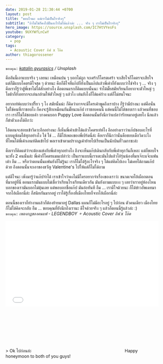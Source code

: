 ```yaml
---
date: 2019-01-28 21:30:44 +0700
layout: post
title: "ขอบใจนะ แต่เราไม่เป็นไรจริงๆ"
subtitle: "ถ้าไม่ใช่ก็คงไปฝืนอะไรไม่ได้แล้วล่ะ ... จริง ๆ เราไม่เป็นไรจริงๆ"
hero_image: https://source.unsplash.com/IC7HtVYesFs
youtube: 9UXYWfLnCwY
category:
  - pop
tags:
  - Acoustic Cover อีฟ x โอ๊ต
author: thiagorossener
---
```

`ขอบคุณ:` *[katalin gyurasics](https://unsplash.com/@gyeka) / Unsplash*

คืออันนี้เอาแบบจริง ๆ เลยนะ เหมือนปน ๆ บอกไม่ถูก จะเศร้าก็โครตเศร้า จะเสียใจก็โคตรจะเสียใจ แต่ก็มีแบบโคตรดีใจสุด ๆ ด้วยนะ คือก็ดีใจที่แก๊ปก็ยังเป็นแก๊ปแล้วพี่เค้าก็ยังแบบว่าใช่จริง ๆ ... จริง ๆ คือเราก็รู้ว่าสู้พี่เขาไม่ได้สักอย่างไง คือตอนแรกก็คิดแบบนั้นนะ จำได้มั๊ยสมัยเรียนก็อยากจะตัวใหญ่ ๆ โตช้าก็ยังอยากจะเล่นกล้ามให้ตัวใหญ่ ๆ แล้วไง เล่นยังไงก็ได้แค่ก้าง แต่ก็ไม่สนใจนะ

อยากเท่ห์แบบว่าเปรี้ยว ๆ ไง สมัยนั้นน่ะ ก็คิดว่าอาจจะมีใครเค้าพูดถึงเราบ้าง ก็รู้ว่ามีบ้างนะ แต่คือนั่นไม่ใช่คนที่เราชอบไง ก็คงจะรู้สึกเหมือนกันมั๊ยนะแก๊ป เราชอบคนนี้ แต่คนนี้ไม่ได้ชอบเรา แล้วคนที่ชอบเรา เราก็ไม่ได้ชอบเค้า บางคนบอก Puppy Love คือตอนนั้นยังนึกว่าแปลว่ารักหมาอยู่เลยไง นึกแล้วก็ขำตัวเองได้อีกว่ะ

ไอ้ตอนจะสอบเข้าวิดวะอีกอย่างนะ ก็เห็นพี่เค้าเข้าได้แล้วโคตรเท่ห์ไง อีกอย่างเราว่าแก๊ปชอบอะไรที่แบบดูซ่อมได้ทุกอย่างไง ใช่ ใช่ ... ก็มีไอ้เพลงของพี่เบิร์ดนี่ล่ะ คือเราก็นึกว่านั่นคือชอบเด็กวิดวะไง ที่ไหนได้พี่เค้าเอนท์ติดเข้าไป พอเราเข้าตามปรากฏเค้าย้ายไปเรียนเป็นนักบินที่'เมกาซะล่ะ

คือเราก็คิดแต่ว่าจะต้องแข่งกับพี่เค้าทุกอย่างไง ถึงจะเห็นแก๊ปเดินกลับกับพี่เค้าทุกวันก็เหอะ แต่ก็ขอบใจนะทั้ง 2 คนนั่นล่ะ พี่เค้าก็โคตรแมนเปล่าว่ะ เป็นเราแบบนี้เราเตะมันไปแล้วไอ้รุ่นน้องที่มาเจ๊าะแจ๊ะแฟนเค้า อืม ... หรือว่าตอนนั้นแฟนยังก็ไม่รู้นะ เราก็ไม่ได้รู้อะไรจริง ๆ ได้แต่คิดไปเอง ไม่เคยได้ถามแก๊ปด้วย ถึงตอนนั้นจะเอาของขวัญ Valentine's ไปให้แต่ก็ไม่ได้ถาม

แต่ดีใจนะ เพิ่งมารู้ว่าแก๊ปจำได้ เราเข้าใจว่าคงไม่มีใครอยากจำเรื่องของเราว่ะ ขนาดเจอไอ้เผือกตอนที่มาอยู่ที่นี่ ตอนแรกมันแบบไม่เชื่อว่าเรียนโรงเรียนเดียวกัน มันยังถามแบบงง ๆ เลยว่าเราอยู่ห้องไหน บอกของเรามันบอกไม่คุ้นเลย แต่พอบอกชื่อแก๊ป มันอ๋อทันที อืม ... เราดีใจด้วยนะ ก็ได้ข่าวอัพเดทมาจากไอ้เผือกนี่ล่ะ ก็สนิทกันมากอยู่ เราได้รู้เรื่องที่เมืองไทยก็จากไอ้เผือกนี่ล่ะ

ตอนนี้ของเราก็ทำงานแล้วก็ต้องย้ายมาอยู่ Dallas แผนก็ไม่มีอะไรอยู่ ๆ ไปก่อน ตัวคนเดียว เมืองไทยก็ไม่ได้คิดจะกลับ อืม ... ขอบคุณที่ยังนึกถึงเรานะ ดีใจด้วยจริง ๆ แล้วก็ตอนนี้รู้แล้วล่ะ :)\
`ขอบคุณ:` *เพลงกฏของคนแพ้ - LEGENDBOY ⚬ Acoustic Cover อีฟ x โอ๊ต*

<div style="position:relative;width:100%;height:0;padding-bottom:56.25%;">
<iframe style="width:100%;height:100%;position:absolute;top:0;left:0;" src="{{ "https://www.youtube.com/embed/" | append: page.youtube }}" frameborder="0" allow="autoplay; encrypted-media" allowfullscreen>
</iframe>
</div>
> Ok ไปก่อนล่ะ <svg class="love"><use xlink:href="#icon-heart"></use></svg> Happy honeymoon to both of you guys!
